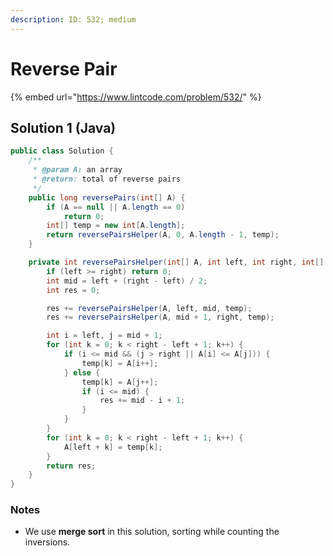 ```yaml
---
description: ID: 532; medium
---
```

# Reverse Pair

{% embed url="https://www.lintcode.com/problem/532/" %}

## Solution 1 (Java)

```java
public class Solution {
    /**
     * @param A: an array
     * @return: total of reverse pairs
     */
    public long reversePairs(int[] A) {
        if (A == null || A.length == 0)
            return 0;
        int[] temp = new int[A.length];
        return reversePairsHelper(A, 0, A.length - 1, temp);
    }

    private int reversePairsHelper(int[] A, int left, int right, int[] temp) {
        if (left >= right) return 0;
        int mid = left + (right - left) / 2;
        int res = 0;

        res += reversePairsHelper(A, left, mid, temp);
        res += reversePairsHelper(A, mid + 1, right, temp);

        int i = left, j = mid + 1;
        for (int k = 0; k < right - left + 1; k++) {
            if (i <= mid && (j > right || A[i] <= A[j])) {
                temp[k] = A[i++];
            } else {
                temp[k] = A[j++];
                if (i <= mid) {
                    res += mid - i + 1;
                }
            }
        }
        for (int k = 0; k < right - left + 1; k++) {
            A[left + k] = temp[k];
        }
        return res;
    }
}
```

### Notes

* We use **merge sort** in this solution, sorting while counting the inversions.
